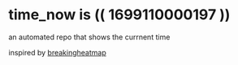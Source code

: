 # time_now is (( 1699110000197 ))

an automated repo that shows the currnent time

inspired by [breakingheatmap](https://github.com/breakingheatmap/breakingheatmap)